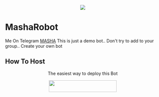 <p align="center">
  <img src="https://telegra.ph/file/ba06e09e38cbf8414a5ba.jpg">
</p>

# MashaRobot
Me On Telegram [MASHA](t.me/TheProgrammerCaT_Bot)
This is just a demo bot.. Don't try to add to your group.. Create your own bot 
## How To Host
<p align="center">The easiest way to deploy this Bot<p align="center">
<p align="center"><a href="https://heroku.com/deploy?template=https://github.com/GhangaleSangram/MashaRoBot"> <img src="https://img.shields.io/badge/Deploy%20To%20Heroku-black?style=for-the-badge&logo=heroku" width="220" height="38.45"/></a></p>
